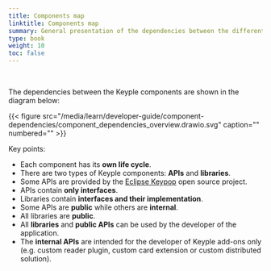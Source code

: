 ```yaml
---
title: Components map
linktitle: Components map
summary: General presentation of the dependencies between the different Keyple components.
type: book
weight: 10
toc: false
---
```


<br>

The dependencies between the Keyple components are shown in the diagram below:

{{< figure src="/media/learn/developer-guide/component-dependencies/component_dependencies_overview.drawio.svg" caption="" numbered="" >}}

Key points:
* Each component has its **own life cycle**.
* There are two types of Keyple components: **APIs** and **libraries**.
* Some APIs are provided by the [Eclipse Keypop](https://keypop.org) open source project.
* APIs contain **only interfaces**.
* Libraries contain **interfaces and their implementation**.
* Some APIs are **public** while others are **internal**.
* All libraries are **public**.
* All **libraries** and **public APIs** can be used by the developer of the application.
* The **internal APIs** are intended for the developer of Keyple add-ons only (e.g. custom reader plugin, custom card extension or custom distributed solution). 
